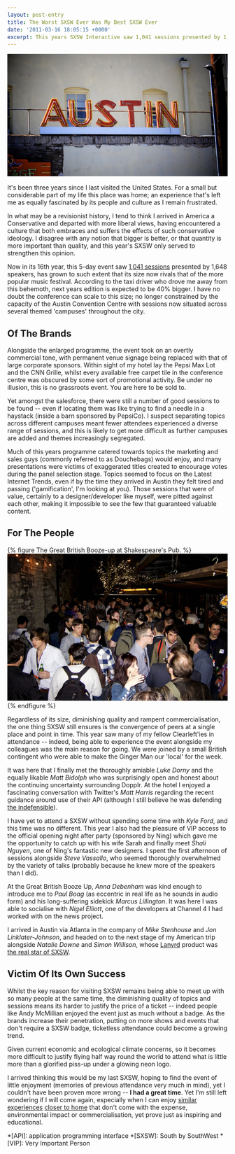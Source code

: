 ```yaml
---
layout: post-entry
title: The Worst SXSW Ever Was My Best SXSW Ever
date: '2011-03-16 18:05:15 +0000'
excerpt: This years SXSW Interactive saw 1,041 sessions presented by 1,648 speakers, growing to such extent that its size now rivals that of the more popular music festival. Yet bigger doesn't necessarily mean better.
---
```

![A sign reading Austin](/assets/images/2011/03/sxsw.jpg)

It's been three years since I last visited the United States. For a small but considerable part of my life this place was home; an experience that's left me as equally fascinated by its people and culture as I remain frustrated.

In what may be a revisionist history, I tend to think I arrived in America a Conservative and departed with more liberal views, having encountered a culture that both embraces and suffers the effects of such conservative ideology. I disagree with any notion that bigger is better, or that quantity is more important than quality, and this year's SXSW only served to strengthen this opinion.

Now in its 16th year, this 5-day event saw [1,041 sessions][1] presented by 1,648 speakers, has grown to such extent that its size now rivals that of the more popular music festival. According to the taxi driver who drove me away from this behemoth, next years edition is expected to be 40% bigger. I have no doubt the conference can scale to this size; no longer constrained by the capacity of the Austin Convention Centre with sessions now situated across several themed 'campuses' throughout the city.

[1]: http://lanyrd.com/2011/sxsw/


## Of The Brands
Alongside the enlarged programme, the event took on an overtly commercial tone, with permanent venue signage being replaced with that of large corporate sponsors. Within sight of my hotel lay the Pepsi Max Lot and the CNN Grille, whilst every available free carpet tile in the conference centre was obscured by some sort of promotional activity. Be under no illusion, this is no grassroots event. You are here to be sold to.

Yet amongst the salesforce, there were still a number of good sessions to be found -- even if locating them was like trying to find a needle in a haystack (inside a barn sponsored by PepsiCo). I suspect separating topics across different campuses meant fewer attendees experienced a diverse range of sessions, and this is likely to get more difficult as further campuses are added and themes increasingly segregated.

Much of this years programme catered towards topics the marketing and sales guys (commonly referred to as Douchebags) would enjoy, and many presentations were victims of exaggerated titles created to encourage votes during the panel selection stage. Topics seemed to focus on the Latest Internet Trends, even if by the time they arrived in Austin they felt tired and passing ('gamification', I'm looking at you). Those sessions that were of value, certainly to a designer/developer like myself, were pitted against each other, making it impossible to see the few that guaranteed valuable content.

## For The People
{% figure The Great British Booze-up at Shakespeare's Pub. %}
![](/assets/images/2011/03/greatbritishboozeup.jpg)
{% endfigure %}

Regardless of its size, diminishing quality and rampent commercialisation, the one thing SXSW still ensures is the convergence of peers at a single place and point in time. This year saw many of my fellow Clearleft'ies in attendance -- indeed, being able to experience the event alongside my colleagues was the main reason for going. We were joined by a small British contingent who were able to make the Ginger Man our 'local' for the week.

It was here that I finally met the thoroughly amiable *Luke Dorny* and the equally likable *Matt Bidolph* who was surprisingly open and honest about the continuing uncertainty surrounding Dopplr. At the hotel I enjoyed a fascinating conversation with Twitter's *Matt Harris* regarding the recent guidance around use of their API (although I still believe he was defending [the indefensible][2]).

I have yet to attend a SXSW without spending some time with *Kyle Ford*, and this time was no different. This year I also had the pleasure of VIP access to the official opening night after party (sponsored by Ning) which gave me the opportunity to catch up with his wife Sarah and finally meet *Shali Nguyen*, one of Ning's fantastic new designers. I spent the first afternoon of sessions alongside *Steve Vassallo*, who seemed thoroughly overwhelmed by the variety of talks (probably because he knew more of the speakers than I did).

At the Great British Booze Up, *Anna Debenham* was kind enough to introduce me to *Paul Boag* (as eccentric in real life as he sounds in audio form) and his long-suffering sidekick *Marcus Lillington*. It was here I was able to socialise with *Nigel Elliott*, one of the developers at Channel 4 I had worked with on the news project.

I arrived in Austin via Atlanta in the company of *Mike Stenhouse* and *Jon Linklater-Johnson*, and headed on to the next stage of my American trip alongside *Natalie Downe* and *Simon Willison*, whose [Lanyrd][3] product was [the real star of SXSW][4].

## Victim Of Its Own Success
Whilst the key reason for visiting SXSW remains being able to meet up with so many people at the same time, the diminishing quality of topics and sessions means its harder to justify the price of a ticket -- indeed people like Andy McMillian enjoyed the event just as much without a badge. As the brands increase their penetration, putting on more shows and events that don't require a SXSW badge, ticketless attendance could become a growing trend.

Given current economic and ecological climate concerns, so it becomes more difficult to justify flying half way round the world to attend what is little more than a glorified piss-up under a glowing neon logo.

I arrived thinking this would be my last SXSW, hoping to find the event of little enjoyment (memories of previous attendance very much in mind), yet I couldn't have been proven more wrong -- **I had a great time**. Yet I'm still left wondering if I will come again, especially when I can enjoy [similar experiences][5] [closer to home][6] that don't come with the expense, environmental impact or commercialisation, yet prove just as inspiring and educational.

[2]: http://allinthehead.com/retro/353/a-consistent-user-experience
[3]: http://lanyrd.com/
[4]: http://adactio.com/journal/4411/
[5]: http://buildconf.com/
[6]: http://dconstruct.org/

*[API]: application programming interface
*[SXSW]: South by SouthWest
*[VIP]: Very Important Person